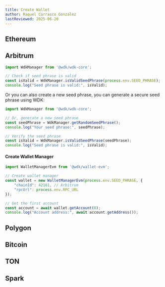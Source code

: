 ```yaml
---
title: Create Wallet
author: Raquel Carrasco Gonzalez
lastReviewed: 2025-06-20
---
```


## Ethereum

## Arbitrum

```javascript
import WdkManager from '@wdk/wdk-core';

// Check if seed phrase is valid
const isValid = WdkManager.isValidSeedPhrase(process.env.SEED_PHRASE);
console.log("Seed phrase is valid:", isValid);
```

Or you can also create a new seed phrase, you can generate a secure seed phrase using WDK:

```javascript
import WdkManager from '@wdk/wdk-core';

// Or, generate a new seed phrase
const seedPhrase = WdkManager.getRandomSeedPhrase();
console.log("Your seed phrase:", seedPhrase);

// Verify the seed phrase
const isValid = WdkManager.isValidSeedPhrase(seedPhrase);
console.log("Seed phrase is valid:", isValid);
```
#### Create Wallet Manager

```javascript
import WalletManagerEvm from '@wdk/wallet-evm';

// Create wallet manager
const wallet = new WalletManagerEvm(process.env.SEED_PHRASE, {
    "chainId": 42161, // Arbitrum
    "rpcUrl": process.env.RPC_URL
});

// Get the first account
const account = await wallet.getAccount(0);
console.log("Account address:", await account.getAddress());
```

## Polygon

## Bitcoin

## TON

## Spark





